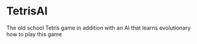 # TetrisAI
The old school Tetris game in addition with an AI that learns evolutionary how to play this game
